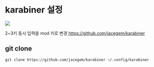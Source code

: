 
# karabiner 설정


![](https://i.imgur.com/BH43U6r.jpg)

2~3키 동시 입력을 mod 키로 변경
https://github.com/jacegem/karabiner


## git clone 

```
git clone https://github.com/jacegem/karabiner ~/.config/karabiner
```

